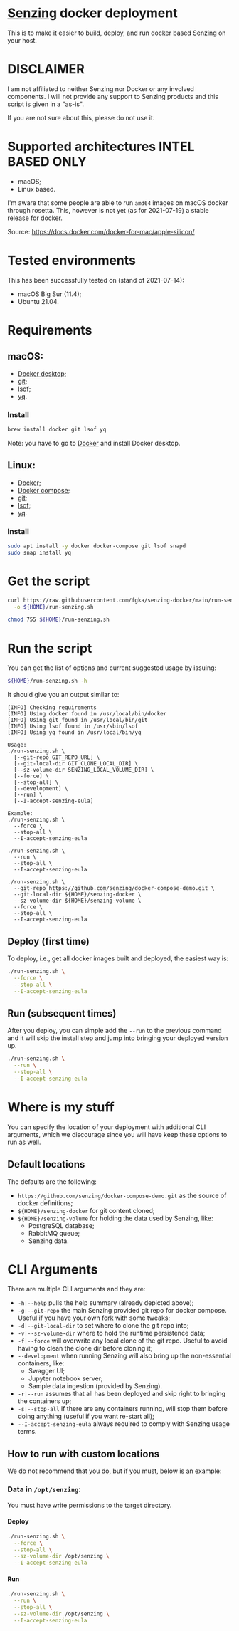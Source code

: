 # [Senzing](https://senzing.com/) docker deployment

This is to make it easier to build, deploy, and run docker based Senzing on your host.

# DISCLAIMER

I am not affiliated to neither Senzing nor Docker or any involved components.
I will not provide any support to Senzing products and this script is given in a "as-is".

If you are not sure about this, please do not use it.

# Supported architectures **INTEL BASED ONLY** 

* macOS;
* Linux based.

I'm aware that some people are able to run `amd64` images on macOS docker through rosetta.
This, however is not yet (as for 2021-07-19) a stable release for docker.

Source: https://docs.docker.com/docker-for-mac/apple-silicon/

# Tested environments

This has been successfully tested on (stand of 2021-07-14):

* macOS Big Sur (11.4);
* Ubuntu 21.04.


# Requirements

## macOS:

* [Docker desktop](https://www.docker.com/);
* [git](https://git-scm.com/);
* [lsof](https://en.wikipedia.org/wiki/Lsof);
* [yq](http://mikefarah.github.io/yq/).

### Install

```bash
brew install docker git lsof yq
```

Note: you have to go to [Docker](https://www.docker.com/) and install 
Docker desktop.

## Linux:

* [Docker](https://www.docker.com/);
* [Docker compose](https://www.docker.com/);
* [git](https://git-scm.com/);
* [lsof](https://en.wikipedia.org/wiki/Lsof);
* [yq](http://mikefarah.github.io/yq/).

### Install

```bash
sudo apt install -y docker docker-compose git lsof snapd
sudo snap install yq
```

# Get the script

```bash
curl https://raw.githubusercontent.com/fgka/senzing-docker/main/run-senzing.sh \
  -o ${HOME}/run-senzing.sh

chmod 755 ${HOME}/run-senzing.sh
```

# Run the script

You can get the list of options and current suggested usage by issuing:

```bash
${HOME}/run-senzing.sh -h
```

It should give you an output similar to:

```
[INFO] Checking requirements
[INFO] Using docker found in /usr/local/bin/docker
[INFO] Using git found in /usr/local/bin/git
[INFO] Using lsof found in /usr/sbin/lsof
[INFO] Using yq found in /usr/local/bin/yq

Usage:
./run-senzing.sh \
  [--git-repo GIT_REPO_URL] \
  [--git-local-dir GIT_CLONE_LOCAL_DIR] \
  [--sz-volume-dir SENZING_LOCAL_VOLUME_DIR] \
  [--force] \
  [--stop-all] \
  [--development] \
  [--run] \
  [--I-accept-senzing-eula]

Example:
./run-senzing.sh \
  --force \
  --stop-all \
  --I-accept-senzing-eula

./run-senzing.sh \
  --run \
  --stop-all \
  --I-accept-senzing-eula

./run-senzing.sh \
  --git-repo https://github.com/senzing/docker-compose-demo.git \
  --git-local-dir ${HOME}/senzing-docker \
  --sz-volume-dir ${HOME}/senzing-volume \
  --force \
  --stop-all \
  --I-accept-senzing-eula

```

## Deploy (first time)

To deploy, i.e., get all docker images built and deployed, the easiest way is:

```bash
./run-senzing.sh \
  --force \
  --stop-all \
  --I-accept-senzing-eula
```

## Run (subsequent times)

After you deploy, you can simple add the `--run` to the previous command and
it will skip the install step and jump into bringing your deployed version up.

```bash
./run-senzing.sh \
  --run \
  --stop-all \
  --I-accept-senzing-eula
```

# Where is my stuff

You can specify the location of your deployment with additional CLI arguments, which we discourage since you will have keep these options to run as well.

## Default locations

The defaults are the following:

* `https://github.com/senzing/docker-compose-demo.git` as the source of docker definitions;
* `${HOME}/senzing-docker` for git content cloned;
* `${HOME}/senzing-volume` for holding the data used by Senzing, like:
  * PostgreSQL database;
  * RabbitMQ queue;
  * Senzing data.

# CLI Arguments

There are multiple CLI arguments and they are:

* `-h|--help` pulls the help summary (already depicted above);
* `-g|--git-repo` the main Senzing provided git repo for docker compose.  Useful if you have your own fork with some tweaks;
* `-d|--git-local-dir` to set where to clone the git repo into;
* `-v|--sz-volume-dir` where to hold the runtime persistence data;
* `-f|--force` will overwrite any local clone of the git repo. Useful to avoid having to clean the clone dir before cloning it;
* `--development` when running Senzing will also bring up the non-essential containers, like:
  * Swagger UI;
  * Jupyter notebook server;
  * Sample data ingestion (provided by Senzing).
* `-r|--run` assumes that all has been deployed and skip right to bringing the containers up;
* `-s|--stop-all` if there are any containers running, will stop them before doing anything (useful if you want re-start all);
* `--I-accept-senzing-eula` always required to comply with Senzing usage terms.

## How to run with custom locations

We do not recommend that you do, but if you must, below is an example:

### Data in `/opt/senzing`:

You must have write permissions to the target directory.

#### Deploy

```bash
./run-senzing.sh \
  --force \
  --stop-all \
  --sz-volume-dir /opt/senzing \
  --I-accept-senzing-eula
```

#### Run

```bash
./run-senzing.sh \
  --run \
  --stop-all \
  --sz-volume-dir /opt/senzing \
  --I-accept-senzing-eula
```

